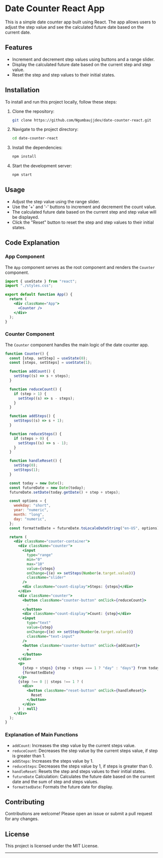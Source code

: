 
# Date Counter React App

This is a simple date counter app built using React. The app allows users to adjust the step value and see the calculated future date based on the current date.

## Features

- Increment and decrement step values using buttons and a range slider.
- Display the calculated future date based on the current step and step value.
- Reset the step and step values to their initial states.

## Installation

To install and run this project locally, follow these steps:

1. Clone the repository:
   ```bash
   git clone https://github.com/Ngumbaujjdev/date-counter-react.git
   ```

2. Navigate to the project directory:
   ```bash
   cd date-counter-react
   ```

3. Install the dependencies:
   ```bash
   npm install
   ```

4. Start the development server:
   ```bash
   npm start
   ```

## Usage

- Adjust the step value using the range slider.
- Use the '+' and '-' buttons to increment and decrement the count value.
- The calculated future date based on the current step and step value will be displayed.
- Click the "Reset" button to reset the step and step values to their initial states.

## Code Explanation

### App Component

The `App` component serves as the root component and renders the `Counter` component.

```jsx
import { useState } from "react";
import "./styles.css";

export default function App() {
  return (
    <div className="App">
      <Counter />
    </div>
  );
}
```

### Counter Component

The `Counter` component handles the main logic of the date counter app.

```jsx
function Counter() {
  const [step, setStep] = useState(0);
  const [steps, setSteps] = useState(1);

  function addCount() {
    setStep((s) => s + steps);
  }

  function reduceCount() {
    if (step > 1) {
      setStep((s) => s - steps);
    }
  }

  function addSteps() {
    setSteps((s) => s + 1);
  }

  function reduceSteps() {
    if (steps > 0) {
      setSteps((s) => s - 1);
    }
  }

  function handleReset() {
    setStep(0);
    setSteps(1);
  }

  const today = new Date();
  const futureDate = new Date(today);
  futureDate.setDate(today.getDate() + step + steps);

  const options = {
    weekday: "short",
    year: "numeric",
    month: "long",
    day: "numeric",
  };
  const formattedDate = futureDate.toLocaleDateString("en-US", options);

  return (
    <div className="counter-container">
      <div className="counter">
        <input
          type="range"
          min="0"
          max="10"
          value={steps}
          onChange={(e) => setSteps(Number(e.target.value))}
          className="slider"
        />
        <div className="count-display">Steps: {steps}</div>
      </div>
      <div className="counter">
        <button className="counter-button" onClick={reduceCount}>
          -
        </button>
        <div className="count-display">Count: {step}</div>
        <input
          type="text"
          value={step}
          onChange={(e) => setStep(Number(e.target.value))}
          className="text-input"
        />
        <button className="counter-button" onClick={addCount}>
          +
        </button>
      </div>
      <p>
        {step + steps} {step + steps === 1 ? "day" : "days"} from today{" "}
        {formattedDate}
      </p>
      {step !== 0 || steps !== 1 ? (
        <div>
          <button className="reset-button" onClick={handleReset}>
            Reset
          </button>
        </div>
      ) : null}
    </div>
  );
}
```

### Explanation of Main Functions

- `addCount`: Increases the step value by the current steps value.
- `reduceCount`: Decreases the step value by the current steps value, if step is greater than 1.
- `addSteps`: Increases the steps value by 1.
- `reduceSteps`: Decreases the steps value by 1, if steps is greater than 0.
- `handleReset`: Resets the step and steps values to their initial states.
- `futureDate` Calculation: Calculates the future date based on the current date and the sum of step and steps values.
- `formattedDate`: Formats the future date for display.

## Contributing

Contributions are welcome! Please open an issue or submit a pull request for any changes.

## License

This project is licensed under the MIT License.

---
